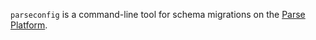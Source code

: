 `parseconfig` is a command-line tool for schema migrations on the [Parse Platform](http://parseplatform.org/).
